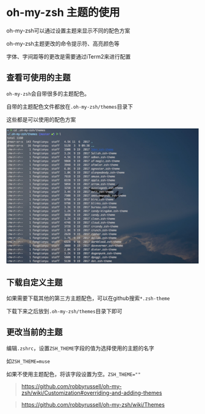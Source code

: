 # oh-my-zsh 主题的使用

oh-my-zsh可以通过设置主题来显示不同的配色方案

oh-my-zsh主题更改的命令提示符、高亮颜色等

字体、字间距等的更改是需要通过iTerm2来进行配置

## 查看可使用的主题

`oh-my-zsh`会自带很多的主题配色。

自带的主题配色文件都放在`.oh-my-zsh/themes`目录下

这些都是可以使用的配色方案

![zsh_theme_snapview](https://raw.githubusercontent.com/cocacola-ty/Images/master/zsh_theme_snapview.jpg)

## 下载自定义主题

如果需要下载其他的第三方主题配色，可以在github搜索`*.zsh-theme`

下载下来之后放到`.oh-my-zsh/themes`目录下即可

## 更改当前的主题

编辑`.zshrc`，设置`ZSH_THEME`字段的值为选择使用的主题的名字

如`ZSH_THEME=muse`

如果不使用主题配色，将该字段设置为空。`ZSH_THEME=""`

> https://github.com/robbyrussell/oh-my-zsh/wiki/Customization#overriding-and-adding-themes

> https://github.com/robbyrussell/oh-my-zsh/wiki/Themes